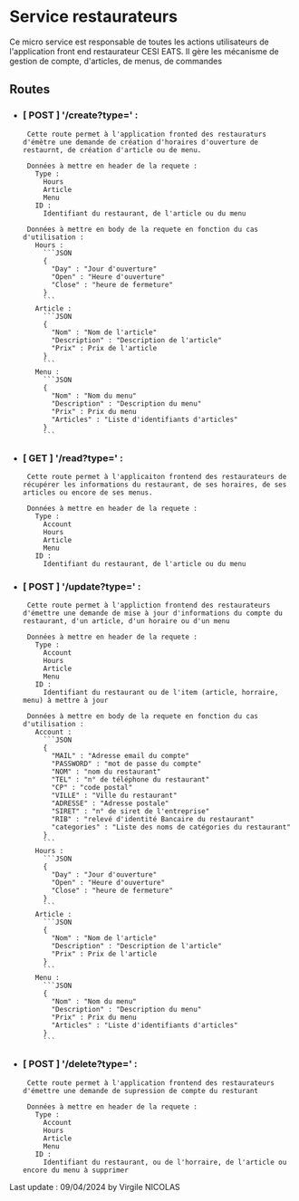 # Service restaurateurs

Ce micro service est responsable de toutes les actions utilisateurs de l'application front end restaurateur CESI EATS.
Il gère les mécanisme de gestion de compte, d'articles, de menus, de commandes

## Routes
 - ### [ POST ] '/create?type=' :
        Cette route permet à l'application fronted des restauraturs d'émètre une demande de création d'horaires d'ouverture de restaurnt, de création d'article ou de menu.

        Données à mettre en header de la requete :
          Type :
            Hours
            Article
            Menu
          ID :
            Identifiant du restaurant, de l'article ou du menu
        
        Données à mettre en body de la requete en fonction du cas d'utilisation :
          Hours :
            ```JSON
            {
              "Day" : "Jour d'ouverture"
              "Open" : "Heure d'ouverture"
              "Close" : "heure de fermeture"
            }
            ```
          Article :
            ```JSON
            {
              "Nom" : "Nom de l'article"
              "Description" : "Description de l'article"
              "Prix" : Prix de l'article
            }
            ```
          Menu :
            ```JSON
            {
              "Nom" : "Nom du menu"
              "Description" : "Description du menu"
              "Prix" : Prix du menu
              "Articles" : "Liste d'identifiants d'articles"
            }
            ```

 - ### [ GET ] '/read?type=' :  
        Cette route permet à l'applicaiton frontend des restaurateurs de récupérer les informations du restaurant, de ses horaires, de ses articles ou encore de ses menus.

        Données à mettre en header de la requete :
          Type :
            Account
            Hours
            Article
            Menu
          ID :
            Identifiant du restaurant, de l'article ou du menu

 - ### [ POST ] '/update?type=' :
        Cette route permet à l'appliction frontend des restaurateurs d'émettre une demande de mise à jour d'informations du compte du restaurant, d'un article, d'un horaire ou d'un menu

        Données à mettre en header de la requete :
          Type :
            Account
            Hours
            Article
            Menu
          ID :
            Identifiant du restaurant ou de l'item (article, horraire, menu) à mettre à jour
        
        Données à mettre en body de la requete en fonction du cas d'utilisation :
          Account :
            ```JSON
            {
              "MAIL" : "Adresse email du compte"
              "PASSWORD" : "mot de passe du compte"
              "NOM" : "nom du restaurant"
              "TEL" : "n° de téléphone du restaurant"
              "CP" : "code postal"
              "VILLE" : "Ville du restaurant"
              "ADRESSE" : "Adresse postale"
              "SIRET" : "n° de siret de l'entreprise"
              "RIB" : "relevé d'identité Bancaire du restaurant"
              "categories" : "Liste des noms de catégories du restaurant"
            }
            ```
          Hours :
            ```JSON
            {
              "Day" : "Jour d'ouverture"
              "Open" : "Heure d'ouverture"
              "Close" : "heure de fermeture"
            }
            ```
          Article :
            ```JSON
            {
              "Nom" : "Nom de l'article"
              "Description" : "Description de l'article"
              "Prix" : Prix de l'article
            }
            ```
          Menu :
            ```JSON
            {
              "Nom" : "Nom du menu"
              "Description" : "Description du menu"
              "Prix" : Prix du menu
              "Articles" : "Liste d'identifiants d'articles"
            }
            ```

 - ### [ POST ] '/delete?type=' :
        Cette route permet à l'application frontend des restaurateurs d'émettre une demande de supression de compte du resturant

        Données à mettre en header de la requete :
          Type :
            Account
            Hours
            Article
            Menu
          ID : 
            Identifiant du restaurant, ou de l'horraire, de l'article ou encore du menu à supprimer


Last update : 09/04/2024 by Virgile NICOLAS
